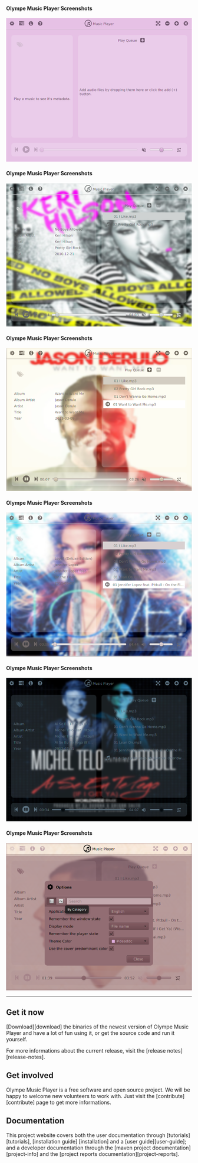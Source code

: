 #### Olympe Music Player Screenshots
![Olympe Music Player Screenshots](gfx/Screenshot-01.png)

#### Olympe Music Player Screenshots
![Olympe Music Player Screenshots](gfx/Screenshot-02.png)

#### Olympe Music Player Screenshots
![Olympe Music Player Screenshots](gfx/Screenshot-05.png)

#### Olympe Music Player Screenshots
![Olympe Music Player Screenshots](gfx/Screenshot-06.png)

#### Olympe Music Player Screenshots
![Olympe Music Player Screenshots](gfx/Screenshot-07.png)

#### Olympe Music Player Screenshots
![Olympe Music Player Screenshots](gfx/Screenshot-09.png)



---



## Get it now

[Download][download] the binaries of the newest version of Olympe Music Player and have a 
lot of fun using it, or get the source code and run it yourself.

For more informations about the current release, visit the [release notes][release-notes].

## Get involved

Olympe Music Player is a free software and open source project. We will be happy to welcome 
new volunteers to work with. Just visit the [contribute][contribute] page to get more 
informations.

## Documentation

This project website covers both the user documentation through [tutorials][tutorials], 
[installation guide] [installation] and a [user guide][user-guide]; and a developer 
documentation through the [maven project documentation][project-info] and the 
[project reports documentation][project-reports].